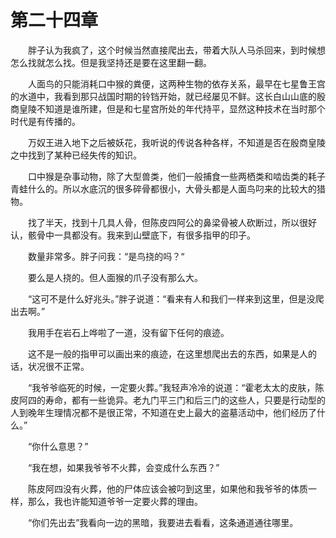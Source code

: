 # 第二十四章


　　胖子认为我疯了，这个时候当然直接爬出去，带着大队人马杀回来，到时候想怎么找就怎么找。但是我坚持还是要在这里翻一翻。

　　人面鸟的只能消耗口中猴的粪便，这两种生物的依存关系，最早在七星鲁王宫的水道中，我看到那只战国时期的铃铛开始，就已经屡见不鲜。这长白山山底的殷商皇陵不知道是谁所建，但是和七星宫所处的年代持平，显然这种技术在当时那个时代是有传播的。

　　万奴王进入地下之后被妖花，我听说的传说各种各样，不知道是否在殷商皇陵之中找到了某种已经失传的知识。

　　口中猴是杂事动物，除了大型兽类，他们一般捕食一些两栖类和啮齿类的耗子青蛙什么的。所以水底沉的很多碎骨都很小，大骨头都是人面鸟叼来的比较大的猎物。

　　找了半天，找到十几具人骨，但陈皮四阿公的鼻梁骨被人砍断过，所以很好认，骸骨中一具都没有。我来到山壁底下，有很多指甲的印子。

　　数量非常多。胖子问我：“是鸟挠的吗？“

　　要么是人挠的。但人面猴的爪子没有那么大。

　　“这可不是什么好兆头。”胖子说道：“看来有人和我们一样来到这里，但是没爬出去啊。”

　　我用手在岩石上哗啦了一道，没有留下任何的痕迹。

　　这不是一般的指甲可以画出来的痕迹，在这里想爬出去的东西，如果是人的话，状况很不正常。

　　“我爷爷临死的时候，一定要火葬。”我轻声冷冷的说道：“霍老太太的皮肤，陈皮阿四的寿命，都有一些诡异。老九门平三门和后三门的这些人，只要是行动型的人到晚年生理情况都不是很正常，不知道在史上最大的盗墓活动中，他们经历了什么。”

　　“你什么意思？”

　　“我在想，如果我爷爷不火葬，会变成什么东西？”

　　陈皮阿四没有火葬，他的尸体应该会被叼到这里，如果他和我爷爷的体质一样，那么，我也许能知道爷爷一定要火葬的理由。

　　“你们先出去”我看向一边的黑暗，我要进去看看，这条通道通往哪里。

